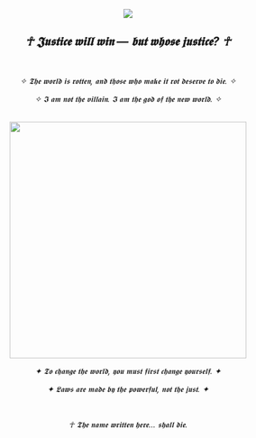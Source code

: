 <p align="center">
  <img src="https://komarev.com/ghpvc/?username=OLD-D0LL&label=visistors&alt="Profile views"/>
</p>
<div align="center">

<h2><i>☥ 𝕵𝖚𝖘𝖙𝖎𝖈𝖊 𝖜𝖎𝖑𝖑 𝖜𝖎𝖓 — 𝖇𝖚𝖙 𝖜𝖍𝖔𝖘𝖊 𝖏𝖚𝖘𝖙𝖎𝖈𝖊? ☥</i></h2>

<br>

<p><i>✧ 𝕿𝖍𝖊 𝖜𝖔𝖗𝖑𝖉 𝖎𝖘 𝖗𝖔𝖙𝖙𝖊𝖓, 𝖆𝖓𝖉 𝖙𝖍𝖔𝖘𝖊 𝖜𝖍𝖔 𝖒𝖆𝖐𝖊 𝖎𝖙 𝖗𝖔𝖙 𝖉𝖊𝖘𝖊𝖗𝖛𝖊 𝖙𝖔 𝖉𝖎𝖊. ✧</i></p>
<p><i>✧ 𝕴 𝖆𝖒 𝖓𝖔𝖙 𝖙𝖍𝖊 𝖛𝖎𝖑𝖑𝖆𝖎𝖓. 𝕴 𝖆𝖒 𝖙𝖍𝖊 𝖌𝖔𝖉 𝖔𝖋 𝖙𝖍𝖊 𝖓𝖊𝖜 𝖜𝖔𝖗𝖑𝖉. ✧</i></p>

<br>

<img src="https://github.com/user-attachments/assets/b7cc1eea-3d1a-48fe-bf09-f81e17dcd59e" width="420" />

<br>

<p><i>✦ 𝕿𝖔 𝖈𝖍𝖆𝖓𝖌𝖊 𝖙𝖍𝖊 𝖜𝖔𝖗𝖑𝖉, 𝖞𝖔𝖚 𝖒𝖚𝖘𝖙 𝖋𝖎𝖗𝖘𝖙 𝖈𝖍𝖆𝖓𝖌𝖊 𝖞𝖔𝖚𝖗𝖘𝖊𝖑𝖋. ✦</i></p>
<p><i>✦ 𝕷𝖆𝖜𝖘 𝖆𝖗𝖊 𝖒𝖆𝖉𝖊 𝖇𝖞 𝖙𝖍𝖊 𝖕𝖔𝖜𝖊𝖗𝖋𝖚𝖑, 𝖓𝖔𝖙 𝖙𝖍𝖊 𝖏𝖚𝖘𝖙. ✦</i></p>

<br>

<p><i>☥ 𝕿𝖍𝖊 𝖓𝖆𝖒𝖊 𝖜𝖗𝖎𝖙𝖙𝖊𝖓 𝖍𝖊𝖗𝖊... 𝖘𝖍𝖆𝖑𝖑 𝖉𝖎𝖊. </i></p>

</div>



<!--
**OLD-D0LL/OLD-D0LL** is a ✨ _special_ ✨ repository because its `README.md` (this file) appears on your GitHub profile.

Here are some ideas to get you started:

- 🔭 I’m currently working on ...
- 🌱 I’m currently learning ...
- 👯 I’m looking to collaborate on ...
- 🤔 I’m looking for help with ...
- 💬 Ask me about ...
- 📫 How to reach me: ...
- 😄 Pronouns: ...
- ⚡ Fun fact: ...
-->
